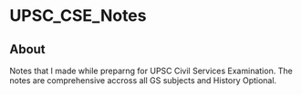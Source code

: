 # UPSC_CSE_Notes

## About

Notes that I made while preparng for UPSC Civil Services Examination. The notes are comprehensive accross all GS subjects and History Optional. 
